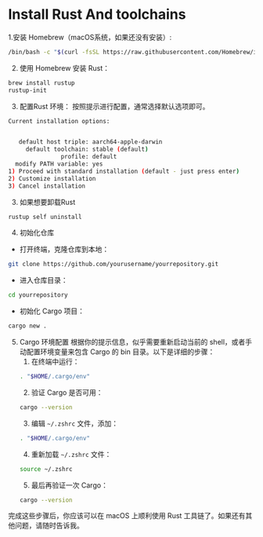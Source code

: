 
# Install Rust And toolchains
1.安装 Homebrew（macOS系统，如果还没有安装）:

```sh
/bin/bash -c "$(curl -fsSL https://raw.githubusercontent.com/Homebrew/install/HEAD/install.sh)"
```

2. 使用 Homebrew 安装 Rust：
```sh
brew install rustup
rustup-init
```

3. 配置Rust 环境：
按照提示进行配置，通常选择默认选项即可。
```sh
Current installation options:


   default host triple: aarch64-apple-darwin
     default toolchain: stable (default)
               profile: default
  modify PATH variable: yes
1) Proceed with standard installation (default - just press enter)
2) Customize installation
3) Cancel installation
```
3. 如果想要卸载Rust
```sh
rustup self uninstall
```


4. 初始化仓库
+ 打开终端，克隆仓库到本地：
```sh
git clone https://github.com/yourusername/yourrepository.git
```
+ 进入仓库目录：
```sh
cd yourrepository
```
+ 初始化 Cargo 项目：
```sh
cargo new .
```

5. Cargo 环境配置
根据你的提示信息，似乎需要重新启动当前的 shell，或者手动配置环境变量来包含 Cargo 的 bin 目录。以下是详细的步骤：
    1.   在终端中运行：
   ```sh
   . "$HOME/.cargo/env"
   ```
    2. 验证 Cargo 是否可用：
   ```sh
   cargo --version
   ```
    3. 编辑 `~/.zshrc` 文件，添加：
   ```sh
   . "$HOME/.cargo/env"
   ```
    4. 重新加载 `~/.zshrc` 文件：
   ```sh
   source ~/.zshrc
   ```
    5. 最后再验证一次 Cargo：
   ```sh
   cargo --version
   ```

完成这些步骤后，你应该可以在 macOS 上顺利使用 Rust 工具链了。如果还有其他问题，请随时告诉我。